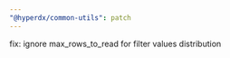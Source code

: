 ```yaml
---
"@hyperdx/common-utils": patch
---
```


fix: ignore max_rows_to_read for filter values distribution
